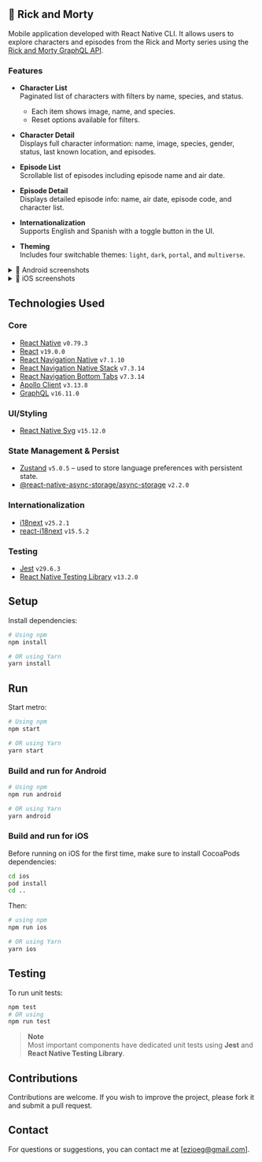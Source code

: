 ## 🔬 Rick and Morty  
Mobile application developed with React Native CLI. It allows users to explore characters and episodes from the Rick and Morty series using the [Rick and Morty GraphQL API](https://rickandmortyapi.com/graphql).

### Features  
- **Character List**  
  Paginated list of characters with filters by name, species, and status.  
  - Each item shows image, name, and species.  
  - Reset options available for filters.

- **Character Detail**  
  Displays full character information: name, image, species, gender, status, last known location, and episodes.

- **Episode List**  
  Scrollable list of episodes including episode name and air date.

- **Episode Detail**  
  Displays detailed episode info: name, air date, episode code, and character list.

- **Internationalization**  
  Supports English and Spanish with a toggle button in the UI.

- **Theming**  
  Includes four switchable themes: `light`, `dark`, `portal`, and `multiverse`.

<details>
  <summary>📱 Android screenshots</summary>
  <p>
    <img src="https://github.com/user-attachments/assets/c218f6c8-8215-4833-b076-93338c68e479" alt="Character List" width="400"/>
    <img src="https://github.com/user-attachments/assets/212cbbf6-fed8-4042-9d61-1df4cce8e11d" alt="Character Details" width="400"/>
  </p>
  <p>
    <img src="https://github.com/user-attachments/assets/139fe2be-b2dc-4d18-90fe-198bf704316d" alt="Character Filters" width="400"/>
    <img src="https://github.com/user-attachments/assets/14eac77a-a6a1-46f7-a59d-478e59411b13" alt="Episode List" width="400"/>
  </p>
  <p>
    <img src="https://github.com/user-attachments/assets/cfc1c66e-15c3-437b-a13f-a1ff88a12080" alt="Episode Details" width="400"/>
  </p>
</details>

<details>
  <summary>📱 iOS screenshots</summary>
  <p>
    <img src="https://github.com/user-attachments/assets/7c4738c0-605b-43ea-a85a-045ac9f2c8eb" alt="Character List iOS" width="400"/>
    <img src="https://github.com/user-attachments/assets/ac687653-2462-4a36-a8e4-2e93ce46ecd0" alt="Character Details iOS" width="400"/>
  </p>
  <p>
    <img src="https://github.com/user-attachments/assets/4d687c63-647a-47a0-afba-9706517c2fc9" alt="Character Filters iOS" width="400"/>
    <img src="https://github.com/user-attachments/assets/2329a9bc-7ec7-48cb-a895-f141e789a7b6" alt="Episode List iOS" width="400"/>
  </p>
  <p>
    <img src="https://github.com/user-attachments/assets/682d4471-8e18-4a3e-a3b8-2875aa31325f" alt="Episode Details iOS" width="400"/>
  </p>
</details>

## Technologies Used
### Core
- [React Native](https://reactnative.dev/) `v0.79.3`
- [React](https://reactjs.org/) `v19.0.0`
- [React Navigation Native](https://reactnavigation.org/docs/getting-started) `v7.1.10`
- [React Navigation Native Stack](https://reactnavigation.org/docs/native-stack-navigator) `v7.3.14`
- [React Navigation Bottom Tabs](https://reactnavigation.org/docs/bottom-tab-navigator) `v7.3.14`
- [Apollo Client](https://www.apollographql.com/docs/react/) `v3.13.8`
- [GraphQL](https://graphql.org/) `v16.11.0`

### UI/Styling
- [React Native Svg](https://github.com/react-native-svg/react-native-svg) `v15.12.0`

### State Management & Persist
- [Zustand](https://github.com/pmndrs/zustand) `v5.0.5` – used to store language preferences with persistent state.
- [@react-native-async-storage/async-storage](https://github.com/react-native-async-storage/async-storage) `v2.2.0`

### Internationalization
- [i18next](https://www.i18next.com/) `v25.2.1`
- [react-i18next](https://react.i18next.com/) `v15.5.2`

### Testing
- [Jest](https://jestjs.io/) `v29.6.3`
- [React Native Testing Library](https://callstack.github.io/react-native-testing-library/) `v13.2.0`

## Setup
Install dependencies:
```bash
# Using npm
npm install

# OR using Yarn
yarn install
   ```

## Run
Start metro:
```sh
# Using npm
npm start

# OR using Yarn
yarn start
```

### Build and run for Android

```sh
# Using npm
npm run android

# OR using Yarn
yarn android
```

### Build and run for iOS
Before running on iOS for the first time, make sure to install CocoaPods dependencies:
```bash
cd ios
pod install
cd ..
```

Then:
```bash
# using npm
npm run ios

# OR using Yarn
yarn ios
```

## Testing
To run unit tests:

```bash
npm test
# OR using
npm run test
```
> **Note**  
> Most important components have dedicated unit tests using **Jest** and **React Native Testing Library**.

## Contributions
Contributions are welcome. If you wish to improve the project, please fork it and submit a pull request.

## Contact
For questions or suggestions, you can contact me at [ezioeg@gmail.com].
